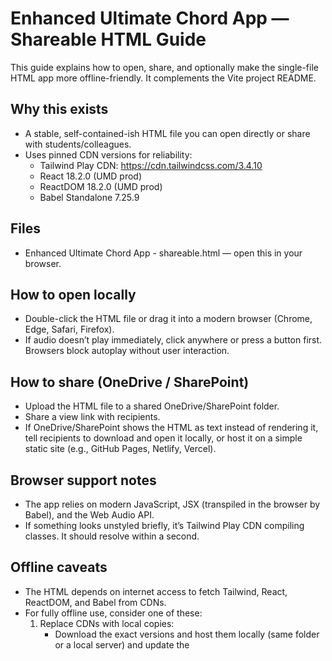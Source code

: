 # Enhanced Ultimate Chord App — Shareable HTML Guide

This guide explains how to open, share, and optionally make the single-file HTML app more offline-friendly. It complements the Vite project README.

## Why this exists
- A stable, self-contained-ish HTML file you can open directly or share with students/colleagues.
- Uses pinned CDN versions for reliability:
  - Tailwind Play CDN: https://cdn.tailwindcss.com/3.4.10
  - React 18.2.0 (UMD prod)
  - ReactDOM 18.2.0 (UMD prod)
  - Babel Standalone 7.25.9

## Files
- Enhanced Ultimate Chord App - shareable.html — open this in your browser.

## How to open locally
- Double-click the HTML file or drag it into a modern browser (Chrome, Edge, Safari, Firefox).
- If audio doesn’t play immediately, click anywhere or press a button first. Browsers block autoplay without user interaction.

## How to share (OneDrive / SharePoint)
- Upload the HTML file to a shared OneDrive/SharePoint folder.
- Share a view link with recipients.
- If OneDrive/SharePoint shows the HTML as text instead of rendering it, tell recipients to download and open it locally, or host it on a simple static site (e.g., GitHub Pages, Netlify, Vercel).

## Browser support notes
- The app relies on modern JavaScript, JSX (transpiled in the browser by Babel), and the Web Audio API.
- If something looks unstyled briefly, it’s Tailwind Play CDN compiling classes. It should resolve within a second.

## Offline caveats
- The HTML depends on internet access to fetch Tailwind, React, ReactDOM, and Babel from CDNs.
- For fully offline use, consider one of these:
  1) Replace CDNs with local copies:
     - Download the exact versions and host them locally (same folder or a local server) and update the <script> src URLs to local paths.
  2) Precompile JSX and Tailwind:
     - Move code into the Vite project, build once, and produce a dist folder. This removes the need for Babel in the browser and the Tailwind Play CDN. You’ll distribute the built assets.

## Known limitations
- Dynamic Tailwind classes: This app generates some Tailwind classes at runtime (e.g., gradient colors). The Play CDN config includes a safelist so those classes are available.
- Autoplay policy: Users must interact before sound is heard.

## Troubleshooting
- Blank or unstyled content:
  - Check network connectivity (CDN access).
  - Open DevTools → Console for errors.
- No sound:
  - Click or press any button to initialize audio.
  - Ensure system volume is on.

## Version locking
All external CDNs are pinned to specific versions for consistency. If you update versions, test in a browser and consider adding SRI only where supported and appropriate.
